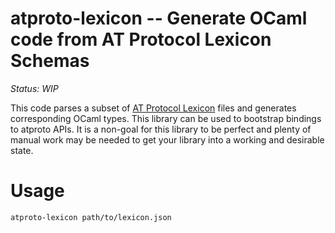 atproto-lexicon -- Generate OCaml code from AT Protocol Lexicon Schemas
=======================================================================

_Status: WIP_

This code parses a subset of [AT Protocol Lexicon](https://atproto.com/specs/lexicon) files and generates corresponding OCaml types. This library can be used to bootstrap bindings to atproto APIs. It is a non-goal for this library to be perfect and plenty of manual work may be needed to get your library into a working and desirable state.

# Usage

```sh
atproto-lexicon path/to/lexicon.json
```
